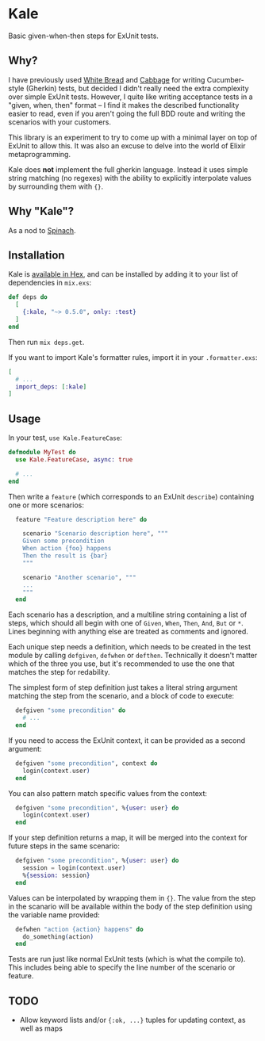 # Kale

Basic given-when-then steps for ExUnit tests.

## Why?

I have previously used [White Bread](https://github.com/meadsteve/white-bread)
and [Cabbage](https://github.com/cabbage-ex/cabbage) for writing Cucumber-style
(Gherkin) tests, but decided I didn't really need the extra complexity over
simple ExUnit tests. However, I quite like writing acceptance tests in a
"given, when, then" format &ndash; I find it makes the described functionality
easier to read, even if you aren't going the full BDD route and writing the
scenarios with your customers.

This library is an experiment to try to come up with a minimal layer on top of
ExUnit to allow this. It was also an excuse to delve into the world of Elixir
metaprogramming.

Kale does **not** implement the full gherkin language. Instead it uses simple
string matching (no regexes) with the ability to explicitly interpolate values
by surrounding them with `{}`.

## Why "Kale"?

As a nod to [Spinach](https://github.com/codegram/spinach).

## Installation

Kale is [available in Hex](https://hex.pm/docs/publish), and can be installed
by adding it to your list of dependencies in `mix.exs`:

```elixir
def deps do
  [
    {:kale, "~> 0.5.0", only: :test}
  ]
end
```

Then run `mix deps.get`.

If you want to import Kale's formatter rules, import it in your `.formatter.exs`:

```elixir
[
  # ... 
  import_deps: [:kale]
]
```

## Usage

In your test, `use Kale.FeatureCase`:

```elixir
defmodule MyTest do
  use Kale.FeatureCase, async: true

  # ...
end
```

Then write a `feature` (which corresponds to an ExUnit `describe`) containing
one or more scenarios:

```elixir
  feature "Feature description here" do

    scenario "Scenario description here", """
    Given some precondition
    When action {foo} happens
    Then the result is {bar}
    """

    scenario "Another scenario", """
    ...
    """
  end
```

Each scenario has a description, and a multiline string containing a list of
steps, which should all begin with one of `Given`, `When`, `Then`, `And`, `But`
or `*`. Lines beginning with anything else are treated as comments and ignored.

Each unique step needs a definition, which needs to be created in the test
module by calling `defgiven`, `defwhen` or `defthen`. Technically it doesn't
matter which of the three you use, but it's recommended to use the one that
matches the step for redability.

The simplest form of step definition just takes a literal string argument
matching the step from the scenario, and a block of code to execute:

```elixir
  defgiven "some precondition" do
    # ...
  end
```

If you need to access the ExUnit context, it can be provided as a second
argument:

```elixir
  defgiven "some precondition", context do
    login(context.user)
  end
```

You can also pattern match specific values from the context:

```elixir
  defgiven "some precondition", %{user: user} do
    login(context.user)
  end
```

If your step definition returns a map, it will be merged into the context for
future steps in the same scenario:

```elixir
  defgiven "some precondition", %{user: user} do
    session = login(context.user)
    %{session: session}
  end
```

Values can be interpolated by wrapping them in `{}`. The value from the step in
the scanario will be available within the body of the step definition using the
variable name provided:

```elixir
  defwhen "action {action} happens" do
    do_something(action)
  end
```

Tests are run just like normal ExUnit tests (which is what the compile to).
This includes being able to specify the line number of the scenario or feature.

## TODO

  * Allow keyword lists and/or `{:ok, ...}` tuples for updating context, as
    well as maps
